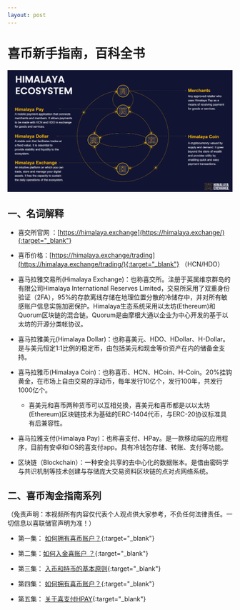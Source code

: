 ```yaml
---
layout: post
---
```

# 喜币新手指南，百科全书

![喜马拉雅经济系统图片](/images/ecosystem.png "喜马拉雅经济系统")

## 一、名词解释

* 喜交所官网 ：[https://himalaya.exchange](https://himalaya.exchange/){:target="_blank"} 
* 喜币价格：[https://himalaya.exchange/trading](https://himalaya.exchange/trading/){:target="_blank"} （HCN/HDO）
* 喜马拉雅交易所(Himalaya Exchange)：也称喜交所。注册于英属维京群岛的有限公司Himalaya International Reserves Limited，交易所采用了双重身份验证（2FA），95%的存款离线存储在地理位置分散的冷储存中，并对所有敏感账户信息实施加密保护。Himalaya生态系统采用以太坊(Ethereum)和Quorum区块链的混合链。Quorum是由摩根大通以企业为中心开发的基于以太坊的开源分类帐协议。
* 喜马拉雅美元(Himalaya Dollar)：也称喜美元、HDO、HDollar、H-Dollar。是与美元恒定1:1比例的稳定币，由包括美元和现金等价资产在内的储备金支持。
* 喜马拉雅币(Himalaya Coin)：也称喜币、HCN、HCoin、H-Coin。20%挂钩黄金，在市场上自由交易的浮动币，每年发行10亿个，发行100年，共发行1000亿个。
    *  喜美元和喜币两种货币可以互相兑换，喜美元和喜币都是以以太坊(Ethereum)区块链技术为基础的ERC-1404代币，与ERC-20协议标准具有后兼容性。
* 喜马拉雅支付(Himalaya Pay)：也称喜支付、HPay。是一款移动端的应用程序，目前有安卓和iOS的喜支付app。具有冷钱包存储、转账、支付等功能。

* 区块链（Blockchain）：一种安全共享的去中心化的数据账本。是借由密码学与共识机制等技术创建与存储庞大交易资料区块链的点对点网络系统。

## 二、喜币淘金指南系列

（免责声明：本视频所有内容仅代表个人观点供大家参考，不负任何法律责任。一切信息以喜联储官声明为准！）
* 第一集： [如何拥有喜币账户？]( https://gettr.com/post/pg4ije61c6/){:target="_blank"} 

* 第二集：[如何入金喜账户 ？]( https://gettr.com/post/pg9oa6f4e9/){:target="_blank"} 

* 第三集： [入币和持币的基本原则]( https://gettr.com/post/pgss3h0695/){:target="_blank"} 

* 第四集： [如何拥有喜币账户？]( https://gettr.com/post/pimzmuc261/){:target="_blank"} 

* 第五集：   [关于喜支付HPAY]( https://gettr.com/post/psr8xo8ddc/){:target="_blank"} 


       


